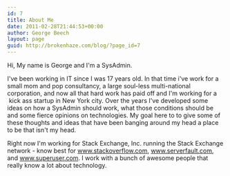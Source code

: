 ```yaml
---
id: 7
title: About Me
date: 2011-02-28T21:44:53+00:00
author: George Beech
layout: page
guid: http://brokenhaze.com/blog/?page_id=7
---
```

Hi, My name is George and I'm a SysAdmin.

I've been working in IT since I was 17 years old. In that time i've work for a small mom and pop consultancy, a large soul-less multi-national corporation, and now all that hard work has paid off and I'm working for a  kick ass startup in New York city. Over the years I've developed some ideas on how a SysAdmin should work, what those conditions should be and some fierce opinions on technologies. My goal here to to give some of these thoughts and ideas that have been banging around my head a place to be that isn't my head.

Right now I'm working for Stack Exchange, Inc. running the Stack Exchange network - know best for www.stackoverflow.com, www.serverfault.com, and www.superuser.com. I work with a bunch of awesome people that really know a lot about technology.